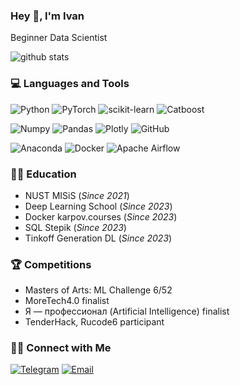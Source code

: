 ### Hey 👋, I'm Ivan
Beginner Data Scientist

![github stats](https://github-readme-stats.vercel.app/api?username=IvanPleshakov&show_icons=true&title_color=fff&icon_color=79ff97&text_color=9f9f9f&bg_color=151515)

### :computer: Languages and Tools 

![Python](https://img.shields.io/badge/python-3670A0?style=for-the-badge&logo=python&logoColor=ffdd54)
![PyTorch](https://img.shields.io/badge/PyTorch-%23EE4C2C.svg?style=for-the-badge&logo=PyTorch&logoColor=white)
![scikit-learn](https://img.shields.io/badge/scikit--learn-%23F7931E.svg?style=for-the-badge&logo=scikit-learn&logoColor=white) 
![Catboost](https://img.shields.io/badge/Catboost-%23F7931E.svg?style=for-the-badge&logo=Catboost&logoColor=white)

![Numpy](https://img.shields.io/badge/numpy-%23150458.svg?style=for-the-badge&logo=numpy&logoColor=white)
![Pandas](https://img.shields.io/badge/pandas-%23150458.svg?style=for-the-badge&logo=pandas&logoColor=white)
![Plotly](https://img.shields.io/badge/Plotly-%233F4F75.svg?style=for-the-badge&logo=plotly&logoColor=white)
![GitHub](https://img.shields.io/badge/github-%23121011.svg?style=for-the-badge&logo=github&logoColor=white)  

![Anaconda](https://img.shields.io/badge/Anaconda-%2344A833.svg?style=for-the-badge&logo=anaconda&logoColor=white)
![Docker](https://img.shields.io/badge/docker-%230db7ed.svg?style=for-the-badge&logo=docker&logoColor=white)
![Apache Airflow](https://img.shields.io/badge/Apache%20Airflow-017CEE?style=for-the-badge&logo=Apache%20Airflow&logoColor=white)

### 👨‍🎓 Education 

* NUST MISiS (*Since 2021*)
* Deep Learning School (*Since 2023*)
* Docker karpov.courses (*Since 2023*)
* SQL Stepik (*Since 2023*)
* Tinkoff Generation DL (*Since 2023*)

### 🏆 Competitions

* Masters of Arts: ML Challenge 6/52
* MoreTech4.0 finalist
* Я — профессионал (Artificial Intelligence) finalist
* TenderHack, Rucode6 participant

<h3> 🤝🏻 Connect with Me </h3>

<p align="left">
<a href="https://t.me/Pleshakovski" target="_blank"><img alt="Telegram" src="https://img.shields.io/badge/Telegram-2CA5E0?style=for-the-badge&logo=telegram&logoColor=white"></a>
<a href="mailto:ivanpleshackov5@gmail.com"><img alt="Email" src="https://img.shields.io/badge/Gmail-D14836?style=for-the-badge&logo=gmail&logoColor=white"></a>
</p>
